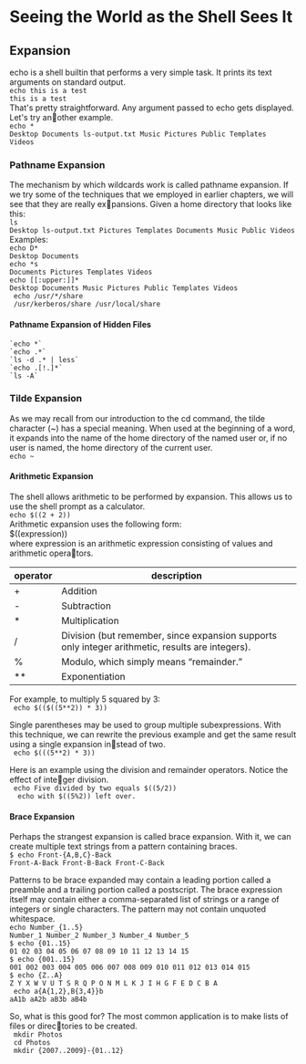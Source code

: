 # Seeing the World as the Shell Sees It

## Expansion

echo is a shell builtin that performs a very simple task. It prints its text arguments on standard output.  
 `echo this is a test`  
 `this is a test`   
 That's pretty straightforward. Any argument passed to echo gets displayed. Let's try another example.  
  `echo *`  
  `Desktop Documents ls-output.txt Music Pictures Public Templates 
   Videos`  
   
   ### Pathname Expansion
   The mechanism by which wildcards work is called pathname expansion. If we try some of the techniques that we employed in earlier chapters, we will see that they are really expansions. Given a home directory that looks like this:    
   `ls`     
   `Desktop ls-output.txt Pictures Templates Documents Music Public Videos`  
   Examples:    
    `echo D*`   
    `Desktop Documents`    
    `echo *s`   
    `Documents Pictures Templates Videos`   
    `echo [[:upper:]]*`     
    `Desktop Documents Music Pictures Public Templates Videos`  
    ` echo /usr/*/share`    
    ` /usr/kerberos/share /usr/local/share`     
    
   #### Pathname Expansion of Hidden Files   
    
    `echo *`    
    `echo .*`    
    `ls -d .* | less`    
    `echo .[!.]*`    
    `ls -A`
    
    
   ### Tilde Expansion
   
   As we may recall from our introduction to the cd command, the tilde character (~) has a special meaning. When used at the beginning of a word, it expands into the name of the home directory of the named user or, if no user is named, the home directory of the current user.    
   `echo ~`     
   
  #### Arithmetic Expansion
  
  The shell allows arithmetic to be performed by expansion. This allows us to use the shell
  prompt as a calculator.   
  `echo $((2 + 2))`     
  Arithmetic expansion uses the following form:     
  $((expression))   
  where expression is an arithmetic expression consisting of values and arithmetic operators.
  
  | operator | description |
  |---|---|
  | + | Addition |
  | - | Subtraction |
  | * | Multiplication |
  | / | Division (but remember, since expansion supports only integer arithmetic, results are integers). |
  | % | Modulo, which simply means “remainder.” |
  | ** | Exponentiation |
  
  For example, to multiply 5 squared by 3:  
  ` echo $(($((5**2)) * 3))`   
   
  Single parentheses may be used to group multiple subexpressions. With this technique, we can rewrite the previous example and get the same result using a single expansion instead of two.   
  ` echo $(((5**2) * 3))`   
  
  Here is an example using the division and remainder operators. Notice the effect of integer division.    
  ` echo Five divided by two equals $((5/2))`   
  `  echo with $((5%2)) left over.`   
  
  #### Brace Expansion
  
  Perhaps the strangest expansion is called brace expansion. With it, we can create multiple text strings from a pattern containing braces.     
  `$ echo Front-{A,B,C}-Back`   
  `Front-A-Back Front-B-Back Front-C-Back`  
  
  Patterns to be brace expanded may contain a leading portion called a preamble and a trailing portion called a postscript. The brace expression itself may contain either a comma-separated list of strings or a range of integers or single characters. The pattern may not contain unquoted whitespace.      
  `echo Number_{1..5}`  
  `Number_1 Number_2 Number_3 Number_4 Number_5`    
  `$ echo {01..15}`    
  `01 02 03 04 05 06 07 08 09 10 11 12 13 14 15`    
  `$ echo {001..15}`    
  `001 002 003 004 005 006 007 008 009 010 011 012 013 014 015`    
  `$ echo {Z..A}`    
  `Z Y X W V U T S R Q P O N M L K J I H G F E D C B A`    
  ` echo a{A{1,2},B{3,4}}b`    
  `aA1b aA2b aB3b aB4b`    
  
  So, what is this good for? The most common application is to make lists of files or directories to be created.   
  ` mkdir Photos`   
  ` cd Photos`   
  ` mkdir {2007..2009}-{01..12}`   
  